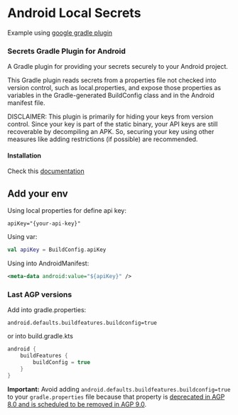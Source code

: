 # Android Local Secrets
Example using [google gradle plugin](https://github.com/google/secrets-gradle-plugin)

### Secrets Gradle Plugin for Android

A Gradle plugin for providing your secrets securely to your Android project.

This Gradle plugin reads secrets from a properties file not checked into version control, such as local.properties,
and expose those properties as variables in the Gradle-generated BuildConfig class and in the Android manifest file.

DISCLAIMER: This plugin is primarily for hiding your keys from version control. Since your key is part of the static binary, 
your API keys are still recoverable by decompiling an APK. So, securing your key using other measures like adding restrictions (if possible) are recommended.

#### Installation

Check this [documentation](https://github.com/google/secrets-gradle-plugin#installation)

## Add your env

Using local properties for define api key:

```properties
apiKey="{your-api-key}"
```

Using var:
```kotlin
val apiKey = BuildConfig.apiKey
```

Using into AndroidManifest:
```xml
<meta-data android:value="${apiKey}" />

```

### Last AGP versions
Add into gradle.properties:

```properties
android.defaults.buildfeatures.buildconfig=true
```

or into build.gradle.kts

```kotlin
android {
    buildFeatures {
        buildConfig = true
    }
}
```

**Important:** Avoid adding `android.defaults.buildfeatures.buildconfig=true` to your `gradle.properties` file because 
that property is [deprecated in AGP 8.0 and is scheduled to be removed in AGP 9.0](https://cs.android.com/android-studio/platform/tools/base/+/0bc1c23297760643b03e8cfd8acc52c007a99cd6).

